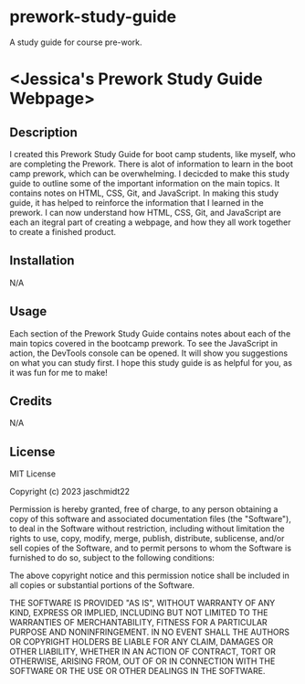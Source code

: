 # prework-study-guide
A study guide for course pre-work.
# <Jessica's Prework Study Guide Webpage>

## Description

I created this Prework Study Guide for boot camp students, like myself, who are completing the Prework. There is alot of information to learn in the boot camp prework, which can be overwhelming. I decicded to make this study guide to outline some of the important information on the main topics. It contains notes on HTML, CSS, Git, and JavaScript. In making this study guide, it has helped to reinforce the information that I learned in the prework. I can now understand how HTML, CSS, Git, and JavaScript are each an itegral part of creating a webpage, and how they all work together to create a finished product. 

## Installation

N/A

## Usage

Each section of the Prework Study Guide contains notes about each of the main topics covered in the bootcamp prework. To see the JavaScript in action, the DevTools console can be opened. It will show you suggestions on what you can study first. I hope this study guide is as helpful for you, as it was fun for me to make!

## Credits

N/A

## License

MIT License

Copyright (c) 2023 jaschmidt22

Permission is hereby granted, free of charge, to any person obtaining a copy
of this software and associated documentation files (the "Software"), to deal
in the Software without restriction, including without limitation the rights
to use, copy, modify, merge, publish, distribute, sublicense, and/or sell
copies of the Software, and to permit persons to whom the Software is
furnished to do so, subject to the following conditions:

The above copyright notice and this permission notice shall be included in all
copies or substantial portions of the Software.

THE SOFTWARE IS PROVIDED "AS IS", WITHOUT WARRANTY OF ANY KIND, EXPRESS OR
IMPLIED, INCLUDING BUT NOT LIMITED TO THE WARRANTIES OF MERCHANTABILITY,
FITNESS FOR A PARTICULAR PURPOSE AND NONINFRINGEMENT. IN NO EVENT SHALL THE
AUTHORS OR COPYRIGHT HOLDERS BE LIABLE FOR ANY CLAIM, DAMAGES OR OTHER
LIABILITY, WHETHER IN AN ACTION OF CONTRACT, TORT OR OTHERWISE, ARISING FROM,
OUT OF OR IN CONNECTION WITH THE SOFTWARE OR THE USE OR OTHER DEALINGS IN THE
SOFTWARE.

